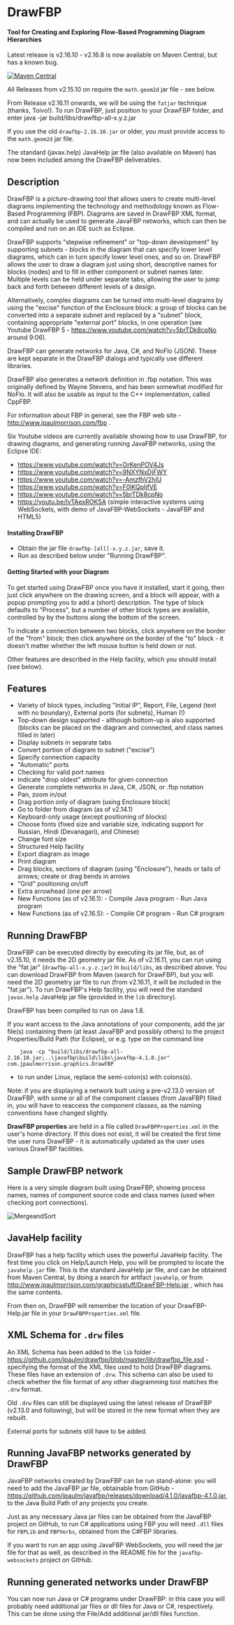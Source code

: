 DrawFBP
=======

#### Tool for Creating and Exploring Flow-Based Programming Diagram Hierarchies

Latest release is v2.16.10 - v2.16.8 is now available on Maven Central, but has a known bug. 

[![Maven Central](https://img.shields.io/maven-central/v/com.jpaulmorrison/drawfbp.svg?label=Maven%20Central)](https://search.maven.org/search?q=g:%22com.jpaulmorrison%22%20AND%20a:%22drawfbp%22)

All Releases from v2.15.10 on require the `math.geom2d` jar file - see below.

From Release v2.16.11 onwards, we will be using the `fatjar` technique (thanks, Toivo!).  To run DrawFBP, just position to your DrawFBP folder, and enter
     java -jar build/libs/drawfbp-all-x.y.z.jar   
     
If you use the old `drawfbp-2.16.10.jar` or older, you must provide access to the `math.geom2d` jar file.     

The standard (javax.help) JavaHelp jar file (also available on Maven) has now been included among the DrawFBP deliverables.

Description
-----------

DrawFBP is a picture-drawing tool that allows users to create multi-level diagrams implementing the technology and methodology known as Flow-Based Programming (FBP).  Diagrams are saved in DrawFBP XML format, and can actually be used to generate JavaFBP networks, which can then be compiled and run on an IDE such as Eclipse.

DrawFBP supports "stepwise refinement" or "top-down development" by supporting subnets - blocks in the diagram that can specify lower level diagrams, which can in turn specify lower level ones, and so on.  DrawFBP allows the user to draw a diagram just using short, descriptive names for blocks (nodes) and to fill in either component or subnet names later.  Multiple levels can be held under separate tabs, allowing the user to jump back and forth between different levels of a design.

Alternatively, complex diagrams can be turned into multi-level diagrams by using the "excise" function of the Enclosure block: a group of blocks can be converted into a separate subnet and replaced by a "subnet" block, containing appropriate "external port" blocks, in one operation (see Youtube DrawFBP 5 - https://www.youtube.com/watch?v=5brTDk8cpNo around 9:06).  

DrawFBP can generate networks for Java, C#, and NoFlo (JSON).  These are kept separate in the DrawFBP dialogs and typically use different libraries.

DrawFBP also generates a network definition in .fbp notation.  This was originally defined by Wayne Stevens, and has been somewhat modified for NoFlo.  It will also be usable as input to the C++ implementation, called CppFBP. 

For information about FBP in general, see the FBP web site - http://www.jpaulmorrison.com/fbp . 

Six Youtube videos are currently available showing how to use DrawFBP, for drawing diagrams, and generating running JavaFBP networks, using the Eclipse IDE:

- https://www.youtube.com/watch?v=OrKenPOV4Js
- https://www.youtube.com/watch?v=9NXYNxDjFWY
- https://www.youtube.com/watch?v=-AmzfhV2hIU
- https://www.youtube.com/watch?v=F0lKQpIjfVE
- https://www.youtube.com/watch?v=5brTDk8cpNo
- https://youtu.be/IvTAexROKSA  (simple interactive systems using WebSockets, with demo of JavaFBP-WebSockets - JavaFBP and HTML5)

#### Installing DrawFBP

- Obtain the jar file `drawfbp-[all]-x.y.z.jar`, save it.
- Run as described below under "Running DrawFBP".

#### Getting Started with your Diagram

To get started using DrawFBP once you have it installed, start it going, then just click anywhere on the drawing screen, and a block will appear, with a popup prompting you to add a (short) description.  The type of block defaults to "Process", but a number of other block types are available, controlled by by the buttons along the bottom of the screen.

To indicate a connection between two blocks, click anywhere on the border of the "from" block; then click anywhere on the border of the "to" block - it doesn't matter whether the left mouse button is held down or not. 

Other features are described in the Help facility, which you should install (see below).


Features
----

- Variety of block types, including "Initial IP", Report, File, Legend (text with no boundary), External ports (for subnets), Human (!)
- Top-down design supported - although bottom-up is also supported (blocks can be placed on the diagram and connected, and class names filled in later)
- Display subnets in separate tabs
- Convert portion of diagram to subnet ("excise")
- Specify connection capacity
- "Automatic" ports
- Checking for valid port names
- Indicate "drop oldest" attribute for given connection
- Generate complete networks in Java, C#, JSON, or .fbp notation
- Pan, zoom in/out
- Drag portion only of diagram (using Enclosure block)
- Go to folder from diagram (as of v2.14.1)
- Keyboard-only usage (except positioning of blocks)
- Choose fonts (fixed size and variable size, indicating support for Russian, Hindi (Devanagari), and Chinese)
- Change font size 
- Structured Help facility
- Export diagram as image
- Print diagram
- Drag blocks, sections of diagram (using "Enclosure"), heads or tails of arrows; create or drag bends in arrows
- "Grid" positioning on/off
- Extra arrowhead (one per arrow)
- New Functions (as of v2.16.1): 
        - Compile Java program
        - Run Java program
- New Functions (as of v2.16.5):
        - Compile C# program
        - Run C# program

Running DrawFBP
----

DrawFBP can be executed directly by executing its jar file, but, as of v2.15.10, it needs the 2D geometry jar file.  As of v2.16.11, you can run using the "fat jar" (`drawfbp-all-x.y.z.jar`) in `build/libs`, as described above.  You can download DrawFBP from Maven (search for DrawFBP), but you will need the 2D geometry jar file to run (from v2.16.11, it will be included in the "fat jar").  To run DrawFBP's Help facility, you will need the standard `javax.help` JavaHelp jar file (provided in the `lib` directory).  

DrawFBP has been compiled to run on Java 1.8.

If you want access to the Java annotations of your components, add the jar file(s) containing them (at least JavaFBP and possibly others) to the project Properties/Build Path (for Eclipse), or e.g. type on the command line  

        java -cp "build/libs/drawfbp-all-2.16.10.jar;..\javafbp\build\libs\javafbp-4.1.0.jar" com.jpaulmorrison.graphics.DrawFBP

- to run under Linux, replace the semi-colon(s) with colons(s).   
    
Note: if you are displaying a network built using a pre-v2.13.0 version of DrawFBP, with some or all of the component classes (from JavaFBP) filled in, you will have to reaccess the component classes, as the naming conventions have changed slightly.

**DrawFBP properties** are held in a file called <code>DrawFBPProperties.xml</code> in the user's home directory.  If this does not exist, it will be created the first time the user runs DrawFBP - it is automatically updated as the user uses various DrawFBP facilities.

Sample DrawFBP network
---

Here is a very simple diagram built using DrawFBP, showing process names, names of component source code and class names (used when checking port connections).

![MergeandSort](https://github.com/jpaulm/drawfbp/blob/master/docs/MergeandSort.png "Simple Network Diagram")

JavaHelp facility
---

DrawFBP has a help facility which uses the powerful JavaHelp facility.  The first time you click on Help/Launch Help, you will be prompted to locate the `javahelp.jar` file.  This is the standard JavaHelp jar file, and can be obtained from Maven Central, by doing a search for artifact `javahelp`, or from http://www.jpaulmorrison.com/graphicsstuff/DrawFBP-Help.jar , which has the same contents.

From then on, DrawFBP will remember the location of your DrawFBP-Help.jar file in your `DrawFBPProperties.xml` file.

XML Schema for `.drw` files
---

An XML Schema has been added to the `lib` folder - https://github.com/jpaulm/drawfbp/blob/master/lib/drawfbp_file.xsd - specifying the format of the XML files used to hold DrawFBP diagrams. These files have an extension of `.drw`.  This schema can also be used to check whether the file format of any other diagramming tool matches the `.drw` format.

Old `.drw` files can still be displayed using the latest release of DrawFBP (v2.13.0 and following), but will be stored in the new format when they are rebuilt.

External ports for subnets still have to be added.

Running JavaFBP networks generated by DrawFBP
---

JavaFBP networks created by DrawFBP can be run stand-alone: you will need to add the JavaFBP jar file, obtainable from GitHub -  https://github.com/jpaulm/javafbp/releases/download/4.1.0/javafbp-4.1.0.jar, to the Java Build Path of any projects you create. 

Just as any necessary Java jar files can be obtained from the JavaFBP project on GitHub, to run C# applications using FBP you will need `.dll` files for `FBPLib` and `FBPVerbs`, obtained from the C#FBP libraries.

If you want to run an app using JavaFBP WebSockets, you will need the jar file for that as well, as described in the README file for the `javafbp-websockets` project on GitHub.

Running generated networks under DrawFBP
---

You can now run Java or C# programs under DrawFBP: in this case you will probably need additional jar files or dll files for Java or C#, respectively.  This can be done using the File/Add additional jar/dll files function.  

